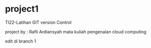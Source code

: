 # project1
TI22-Latihan GIT version Control

project by : Rafli Ardiansyah
mata kuliah pengenalan cloud computing

edit di branch 1